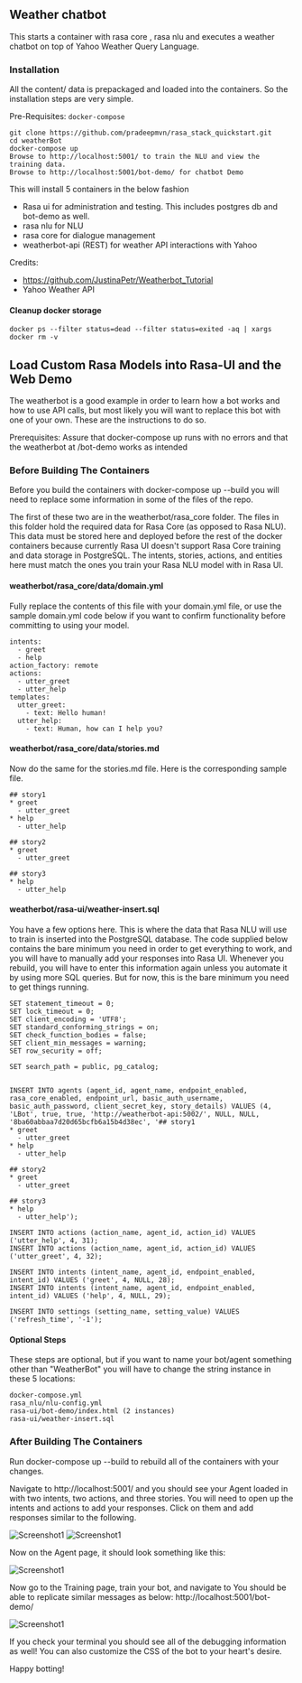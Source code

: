 ## Weather chatbot

This starts a container with rasa core , rasa nlu and executes a weather chatbot on top of Yahoo Weather Query Language.

### Installation
All the content/ data is prepackaged and loaded into the containers. So the installation steps are very simple.

Pre-Requisites: ```docker-compose```

```
git clone https://github.com/pradeepmvn/rasa_stack_quickstart.git
cd weatherBot
docker-compose up
Browse to http://localhost:5001/ to train the NLU and view the training data.
Browse to http://localhost:5001/bot-demo/ for chatbot Demo
```


This will install 5 containers in the below fashion
- Rasa ui for administration and testing. This includes postgres db and bot-demo as well.
- rasa nlu for NLU
- rasa core for dialogue management
- weatherbot-api (REST) for weather API interactions with Yahoo


Credits:

- https://github.com/JustinaPetr/Weatherbot_Tutorial
- Yahoo Weather API

#### Cleanup docker storage

```
docker ps --filter status=dead --filter status=exited -aq | xargs docker rm -v
```

## Load Custom Rasa Models into Rasa-UI and the Web Demo

The weatherbot is a good example in order to learn how a bot works and how to use API calls, but most likely you will want to replace this bot with one of your own. These are the instructions to do so.

Prerequisites: Assure that docker-compose up runs with no errors and that the weatherbot at /bot-demo works as intended

### Before Building The Containers

Before you build the containers with docker-compose up --build you will need to replace some information in some of the files of the repo.

The first of these two are in the weatherbot/rasa_core folder. The files in this folder hold the required data for Rasa Core (as opposed to Rasa NLU). This data must be stored here and deployed before the rest of the docker containers because currently Rasa UI doesn't support Rasa Core training and data storage in PostgreSQL. The intents, stories, actions, and entities here must match the ones you train your Rasa NLU model with in Rasa UI.


#### weatherbot/rasa_core/data/domain.yml

Fully replace the contents of this file with your domain.yml file, or use the sample domain.yml code below if you want to confirm functionality before committing to using your model.

```
intents:
  - greet
  - help
action_factory: remote
actions:
  - utter_greet
  - utter_help
templates:
  utter_greet:
    - text: Hello human!
  utter_help:
    - text: Human, how can I help you?
```

#### weatherbot/rasa_core/data/stories.md

Now do the same for the stories.md file. Here is the corresponding sample file.

```
## story1
* greet
  - utter_greet
* help
  - utter_help

## story2
* greet
  - utter_greet

## story3
* help
  - utter_help
```

#### weatherbot/rasa-ui/weather-insert.sql

You have a few options here. This is where the data that Rasa NLU will use to train is inserted into the PostgreSQL database. The code supplied below contains the bare minimum you need in order to get everything to work, and you will have to manually add your responses into Rasa UI. Whenever you rebuild, you will have to enter this information again unless you automate it by using more SQL queries. But for now, this is the bare minimum you need to get things running.

```
SET statement_timeout = 0;
SET lock_timeout = 0;
SET client_encoding = 'UTF8';
SET standard_conforming_strings = on;
SET check_function_bodies = false;
SET client_min_messages = warning;
SET row_security = off;

SET search_path = public, pg_catalog;


INSERT INTO agents (agent_id, agent_name, endpoint_enabled, rasa_core_enabled, endpoint_url, basic_auth_username, basic_auth_password, client_secret_key, story_details) VALUES (4, 'LBot', true, true, 'http://weatherbot-api:5002/', NULL, NULL, '8ba60abbaa7d20d65bcfb6a15b4d38ec', '## story1
* greet
  - utter_greet
* help
  - utter_help

## story2
* greet
  - utter_greet

## story3
* help
  - utter_help');

INSERT INTO actions (action_name, agent_id, action_id) VALUES ('utter_help', 4, 31);
INSERT INTO actions (action_name, agent_id, action_id) VALUES ('utter_greet', 4, 32);

INSERT INTO intents (intent_name, agent_id, endpoint_enabled, intent_id) VALUES ('greet', 4, NULL, 28);
INSERT INTO intents (intent_name, agent_id, endpoint_enabled, intent_id) VALUES ('help', 4, NULL, 29);

INSERT INTO settings (setting_name, setting_value) VALUES ('refresh_time', '-1');

```

#### Optional Steps

These steps are optional, but if you want to name your bot/agent something other than "WeatherBot" you will have to change the string instance in these 5 locations:

```
docker-compose.yml
rasa_nlu/nlu-config.yml
rasa-ui/bot-demo/index.html (2 instances)
rasa-ui/weather-insert.sql
```


### After Building The Containers

Run docker-compose up --build to rebuild all of the containers with your changes.

Navigate to http://localhost:5001/ and you should see your Agent loaded in with two intents, two actions, and three stories. You will need to open up the intents and actions to add your responses. Click on them and add responses similar to the following.

![Screenshot1](https://i.imgur.com/M6kBlhz.png)
![Screenshot1](https://i.imgur.com/NflbDOE.png)

Now on the Agent page, it should look something like this:

![Screenshot1](https://i.imgur.com/sxVbImN.png)

Now go to the Training page, train your bot, and navigate to
You should be able to replicate similar messages as below: http://localhost:5001/bot-demo/

![Screenshot1](https://i.imgur.com/eSspnE5.png)

If you check your terminal you should see all of the debugging information as well! You can also customize the CSS of the bot to your heart's desire.

Happy botting! 
